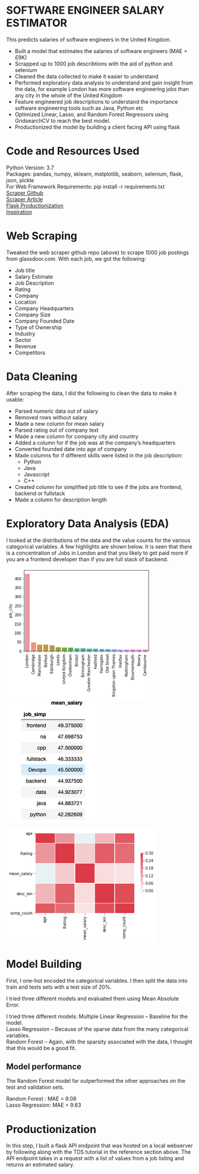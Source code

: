 # SOFTWARE ENGINEER SALARY ESTIMATOR
This predicts salaries of software engineers in the United Kingdom. 

* Built a model that estimates the salaries of software engineers (MAE = £9K)
* Scrapped up to 1000 job describtions with the aid of python and selenium
* Cleaned the data collected to make it easier to understand
* Performed exploratory data analysis to understand and gain insight from the data, for example London has more software engineering jobs than any city in the whole of the United Kingdom
* Feature engineered job descriptions to understand the importance software engineering tools such as Java, Python etc
* Optimized Linear, Lasso, and Random Forest Regressors using GridsearchCV to reach the best model.
* Productionized the model by building a client facing API using flask


# Code and Resources Used

Python Version: 3.7 \
Packages: pandas, numpy, sklearn, matplotlib, seaborn, selenium, flask, json, pickle \
For Web Framework Requirements: pip install -r requirements.txt \
[Scraper Github]( https://github.com/arapfaik/scraping-glassdoor-selenium)\
[Scraper Article]( https://towardsdatascience.com/selenium-tutorial-scraping-glassdoor-com-in-10-minutes-3d0915c6d905) \
[Flask Productionization]( https://towardsdatascience.com/productionize-a-machine-learning-model-with-flask-and-heroku-8201260503d2) \
[Inspiration]( https://github.com/PlayingNumbers/ds_salary_proj)


# Web Scraping

Tweaked the web scraper github repo (above) to scrape 1000 job postings from glassdoor.com. With each job, we got the following:

* Job title
* Salary Estimate
* Job Description
* Rating
* Company
* Location
* Company Headquarters
* Company Size
* Company Founded Date
* Type of Ownership
* Industry
* Sector
* Revenue
* Competitors


# Data Cleaning

After scraping the data,  I did the following to clean the data to make it usable:

* Parsed numeric data out of salary 
* Removed rows without salary 
* Made a new column for mean salary 
* Parsed rating out of company text 
* Made a new column for company city and country 
* Added a column for if the job was at the company’s headquarters
* Converted founded date into age of company
* Made columns for if different skills were listed in the job description: 
  * Python 
  * Java 
  * Javascript 
  * C++ 
* Created column for simplified job title to see if the jobs are frontend, backend or fullstack 
* Made a column for description length 

# Exploratory Data Analysis (EDA)

I looked at the distributions of the data and the value counts for the various categorical variables. A few highlights are shown below. It is seen that there is a concentration of Jobs in London and that you likely to get paid more if you are a frontend developer than if you are full stack of backend.


![](Job_city.png)               ![](Job_title.png)

   ![](Correlation.png)

# Model Building

First, I one-hot encoded the categorical variables. I then split the data into train and tests sets with a test size of 20%.

I tried three different models and evaluated them using Mean Absolute Error. 

I tried three different models:
Multiple Linear Regression – Baseline for the model. \
Lasso Regression – Because of the sparse data from the many categorical variables. \
Random Forest – Again, with the sparsity associated with the data, I thought that this would be a good fit. 
## Model performance

The Random Forest model far outperformed the other approaches on the test and validation sets.

Random Forest : MAE =  9.08 \
Lasso Regression: MAE = 9.63

# Productionization

In this step, I built a flask API endpoint that was hosted on a local webserver by following along with the TDS tutorial in the reference section above. The API endpoint takes in a request with a list of values from a job listing and returns an estimated salary.
